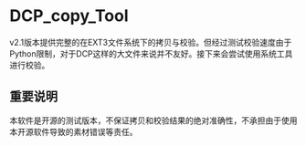 # DCP_copy_Tool

v2.1版本提供完整的在EXT3文件系统下的拷贝与校验。但经过测试校验速度由于Python限制，对于DCP这样的大文件来说并不友好。接下来会尝试使用系统工具进行校验。

## 重要说明

本软件是开源的测试版本，不保证拷贝和校验结果的绝对准确性，不承担由于使用本开源软件导致的素材错误等责任。
